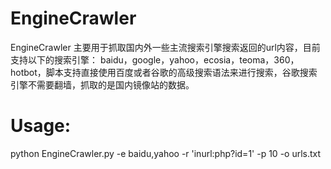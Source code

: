 # EngineCrawler
EngineCrawler 主要用于抓取国内外一些主流搜索引擎搜索返回的url内容，目前支持以下的搜索引擎： baidu，google，yahoo，ecosia，teoma，360，hotbot，脚本支持直接使用百度或者谷歌的高级搜索语法来进行搜索，谷歌搜索引擎不需要翻墙，抓取的是国内镜像站的数据。

# Usage:
python EngineCrawler.py -e baidu,yahoo -r 'inurl:php?id=1' -p 10 -o urls.txt

